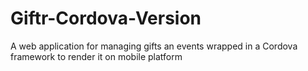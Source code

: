 # Giftr-Cordova-Version
A web application for managing gifts an events wrapped in a Cordova framework to render it on mobile platform
